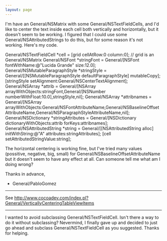 ```yaml
---
layout: page
---
```




I'm have an General/NSMatrix with some General/NSTextFieldCells, and I'd like to center the text inside each cell both vertically and horizontally, but it doesn't seem to be working. I figured that I could use some General/NSAttributedStrings to do this, but for some reason it's not working. Here's my code.

    
General/NSTextFieldCell *cell = [grid cellAtRow:0 column:0]; // grid is an General/NSMatrix
General/NSFont *stringFont = General/[NSFont fontWithName:@"Lucida Grande" size:12.0];
General/NSMutableParagraphStyle *stringStyle = General/[[NSMutableParagraphStyle defaultParagraphStyle] mutableCopy];
[stringStyle setAlignment:General/NSCenterTextAlignment];
General/NSArray *attrib = General/[NSArray arrayWithObjects:stringFont,General/[NSNumber numberWithFloat:10.0],stringStyle,nil];
General/NSArray *attribnames = General/[NSArray arrayWithObjects:General/NSFontAttributeName,General/NSBaselineOffsetAttributeName,General/NSParagraphStyleAttributeName,nil];
General/NSDictionary *stringAttributes = General/[NSDictionary dictionaryWithObjects:attrib forKeys:attribnames];
General/NSAttributedString *string = General/[[NSAttributedString alloc] initWithString:@"A" attributes:stringAttributes];
[cell setAttributedStringValue:string];


The horizontal centering is working fine, but I've tried many values (possitive, negative, big, small) for General/NSBaselineOffsetAttributeName but it doesn't seem to have any effect at all. Can someone tell me what am I doing wrong?

Thanks in advance,
- General/PabloGomez

----

See http://www.cocoadev.com/index.pl?General/VerticallyCenteringTableViewItems

----

I wanted to avoid subclassing General/NSTextFieldCell. Isn't there a way to do it without subclassing?
Nevermind, I finally gave up and decided to just go ahead and subclass General/NSTextFieldCell as you suggested. Thanks for helping.